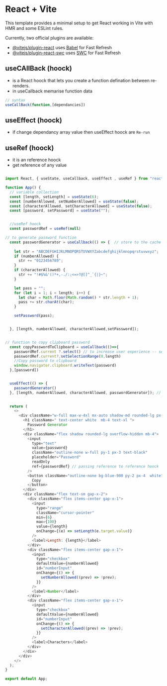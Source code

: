 # React + Vite

This template provides a minimal setup to get React working in Vite with HMR and some ESLint rules.

Currently, two official plugins are available:

- [@vitejs/plugin-react](https://github.com/vitejs/vite-plugin-react/blob/main/packages/plugin-react/README.md) uses [Babel](https://babeljs.io/) for Fast Refresh
- [@vitejs/plugin-react-swc](https://github.com/vitejs/vite-plugin-react-swc) uses [SWC](https://swc.rs/) for Fast Refresh


## useCAllBack (hoock)

- is a React hoock that lets you create a function defination between re-renders.
- in useCallback memarise function data 

```js
// syntax
useCallBack(function,[dependancies])
```

## useEffect (hoock)
- if change dependancy array value then useEffect hoock are `Re-run`

## useRef (hoock)

- it is an reference hoock
- get reference of any value


```js

import React, { useState, useCallback, useEffect , useRef } from "react";

function App() {
  // variable collection
  const [length, setLength] = useState(6);
  const [numberAllowed, setNumberAllowed] = useState(false);
  const [characterAllowed, setCharacterAllowed] = useState(false);
  const [password, setPassword] = useState("");


  //useRef hoock
  const passwordRef = useRef(null)

// to generate password function
  const passwordGenerator = useCallback(() => {  // store to the cache memory 
    
    let str = "ABCDEFGHIJKLMNOPQRSTUVWXYZabcdefghijklmnopqrstuvwxyz";
    if (numberAllowed) {
      str += "0123456789";
    }
    if (characterAllowed) {
      str += "!#$%&'()*+,-./:;<=>?@[]^_`{|}~";
    }

    let pass = "";
    for (let i = 1; i < length; i++) {
      let char = Math.floor(Math.random() * str.length + 1);
      pass += str.charAt(char);
    }

    setPassword(pass);


  }, [length, numberAllowed, characterAllowed,setPassword]);


// function to copy clipboard password
  const copyPasswordToClipboard = useCallback(()=>{
    passwordRef.current ?.select() // to increase user experience -- select/hilight password
    passwordRef.current?.setSelectionRange(0,length)
    //Copy password to clipboard
    window.navigator.clipboard.writeText(password)
  },[password])


  useEffect(() => {
    passwordGenerator()
  }, [length, numberAllowed, characterAllowed, passwordGenerator]); // store to the cache menory -- use memoization concept

  
  return (
    <>
      <div className="w-full max-w-4xl mx-auto shadow-md rounded-lg px-4 py-5 my-8 font-serif text-white bg-gray-700">
        <h1 className=" text-center white  mb-4 text-xl ">
          Password Generator
        </h1>
        <div className="flex shadow rounded-lg overflow-hidden mb-4">
          <input
            type="text"
            value={password}
            className="outline-none w-full py-1 px-3 text-black"
            placeholder="Password"
            readOnly
            ref={passwordRef} // passing reference to reference hoock
          />
          <button className="outline-none bg-blue-900 py-2 px-4  white" onClick={copyPasswordToClipboard}>
            Copy
          </button>
        </div>
        <div className="flex text-sm gap-x-2">
          <div className="flex items-center gap-x-1">
            <input
              type="range"
              className="cursor-pointer"
              min={6}
              max={100}
              value={length}
              onChange={(e) => setLength(e.target.value)}
            />
            <label>Length: {length}</label>
          </div>
          <div className="flex items-center gap-x-1">
            <input
              type="checkbox"
              defaultValue={numberAllowed}
              id="numberInput"
              onChange={() => {
                setNumberAllowed((prev) => !prev);
              }}
            />
            <label>Number</label>
          </div>
          <div className="flex items-center gap-x-1">
            <input
              type="checkbox"
              defaultValue={numberAllowed}
              id="numberInput"
              onChange={() => {
                setCharacterAllowed((prev) => !prev);
              }}
            />
            <label>Characters</label>
          </div>
        </div>
      </div>
    </>
  );
}

export default App;


```